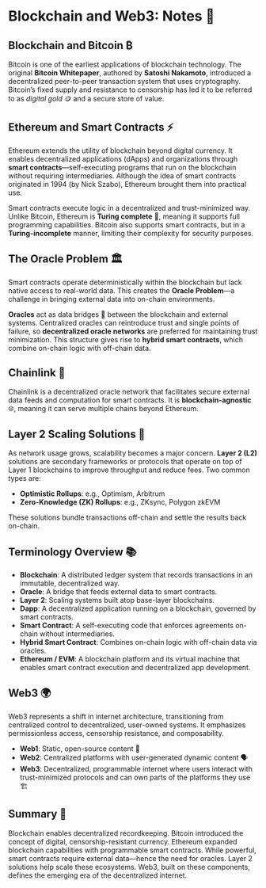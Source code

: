 # Blockchain and Web3: Notes 🚀

## Blockchain and Bitcoin ₿
Bitcoin is one of the earliest applications of blockchain technology. The original **Bitcoin Whitepaper**, authored by **Satoshi Nakamoto**, introduced a decentralized peer-to-peer transaction system that uses cryptography. Bitcoin’s fixed supply and resistance to censorship has led it to be referred to as *digital gold* 🪙 and a secure store of value.

## Ethereum and Smart Contracts ⚡
Ethereum extends the utility of blockchain beyond digital currency. It enables decentralized applications (dApps) and organizations through **smart contracts**—self-executing programs that run on the blockchain without requiring intermediaries. Although the idea of smart contracts originated in 1994 (by Nick Szabo), Ethereum brought them into practical use.

Smart contracts execute logic in a decentralized and trust-minimized way. Unlike Bitcoin, Ethereum is **Turing complete** 🧠, meaning it supports full programming capabilities. Bitcoin also supports smart contracts, but in a **Turing-incomplete** manner, limiting their complexity for security purposes.

## The Oracle Problem 🏛️
Smart contracts operate deterministically within the blockchain but lack native access to real-world data. This creates the **Oracle Problem**—a challenge in bringing external data into on-chain environments.

**Oracles** act as data bridges 🌉 between the blockchain and external systems. Centralized oracles can reintroduce trust and single points of failure, so **decentralized oracle networks** are preferred for maintaining trust minimization. This structure gives rise to **hybrid smart contracts**, which combine on-chain logic with off-chain data.

## Chainlink 🔗
Chainlink is a decentralized oracle network that facilitates secure external data feeds and computation for smart contracts. It is **blockchain-agnostic** 🌐, meaning it can serve multiple chains beyond Ethereum.

## Layer 2 Scaling Solutions 🧩
As network usage grows, scalability becomes a major concern. **Layer 2 (L2)** solutions are secondary frameworks or protocols that operate on top of Layer 1 blockchains to improve throughput and reduce fees. Two common types are:

- **Optimistic Rollups**: e.g., Optimism, Arbitrum  
- **Zero-Knowledge (ZK) Rollups**: e.g., ZKsync, Polygon zkEVM

These solutions bundle transactions off-chain and settle the results back on-chain.

## Terminology Overview 📚
- **Blockchain**: A distributed ledger system that records transactions in an immutable, decentralized way.  
- **Oracle**: A bridge that feeds external data to smart contracts.  
- **Layer 2**: Scaling systems built atop base-layer blockchains.  
- **Dapp**: A decentralized application running on a blockchain, governed by smart contracts.  
- **Smart Contract**: A self-executing code that enforces agreements on-chain without intermediaries.  
- **Hybrid Smart Contract**: Combines on-chain logic with off-chain data via oracles.  
- **Ethereum / EVM**: A blockchain platform and its virtual machine that enables smart contract execution and decentralized app development.

## Web3 🌍
Web3 represents a shift in internet architecture, transitioning from centralized control to decentralized, user-owned systems. It emphasizes permissionless access, censorship resistance, and composability.

- **Web1**: Static, open-source content 📝  
- **Web2**: Centralized platforms with user-generated dynamic content 🗣️  
- **Web3**: Decentralized, programmable internet where users interact with trust-minimized protocols and can own parts of the platforms they use 🏗️

## Summary 🏁
Blockchain enables decentralized recordkeeping. Bitcoin introduced the concept of digital, censorship-resistant currency. Ethereum expanded blockchain capabilities with programmable smart contracts. While powerful, smart contracts require external data—hence the need for oracles. Layer 2 solutions help scale these ecosystems. Web3, built on these components, defines the emerging era of the decentralized internet.